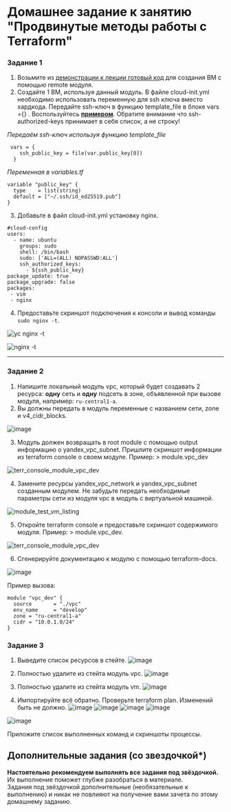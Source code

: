 # Домашнее задание к занятию "Продвинутые методы работы с Terraform"

### Задание 1

1. Возьмите из [демонстрации к лекции готовый код](https://github.com/netology-code/ter-homeworks/tree/main/04/demonstration1) для создания ВМ с помощью remote модуля.
2. Создайте 1 ВМ, используя данный модуль. В файле cloud-init.yml необходимо использовать переменную для ssh ключа вместо хардкода. Передайте ssh-ключ в функцию template_file в блоке vars ={} .
Воспользуйтесь [**примером**](https://grantorchard.com/dynamic-cloudinit-content-with-terraform-file-templates/). Обратите внимание что ssh-authorized-keys принимает в себя список, а не строку!

*Передаём ssh-ключ используя функцию template_file*
```
 vars = {
    ssh_public_key = file(var.public_key[0])
  }
```

*Переменная в variables.tf*
```
variable "public_key" {
  type    = list(string)
  default = ["~/.ssh/id_ed25519.pub"]
}
```

3. Добавьте в файл cloud-init.yml установку nginx.
```
#cloud-config
users:
  - name: ubuntu
    groups: sudo
    shell: /bin/bash
    sudo: ['ALL=(ALL) NOPASSWD:ALL']
    ssh_authorized_keys:
      - ${ssh_public_key}
package_update: true
package_upgrade: false
packages:
 - vim
 - nginx
```

4. Предоставьте скриншот подключения к консоли и вывод команды ```sudo nginx -t```.

![yc nginx -t](https://github.com/PatKolzin/terraform-04/assets/75835363/9b82bf45-f710-4dc8-83c4-449d4a2040f9)

![nginx -t](https://github.com/PatKolzin/terraform-04/assets/75835363/8225f72e-368b-4e77-9b9e-e2637c90f519)


------

### Задание 2

1. Напишите локальный модуль vpc, который будет создавать 2 ресурса: **одну** сеть и **одну** подсеть в зоне, объявленной при вызове модуля, например: ```ru-central1-a```.
2. Вы должны передать в модуль переменные с названием сети, zone и v4_cidr_blocks.

![image](https://github.com/PatKolzin/terraform-04/assets/75835363/e3acfeb5-ce2b-4f77-a0b4-3d40b0b5e4e6)


3. Модуль должен возвращать в root module с помощью output информацию о yandex_vpc_subnet. Пришлите скриншот информации из terraform console о своем модуле. Пример: > module.vpc_dev

![terr_console_module_vpc_dev](https://github.com/PatKolzin/terraform-04/assets/75835363/afbb09b6-638c-476f-b6d9-47ef1557e5ad)

 
4. Замените ресурсы yandex_vpc_network и yandex_vpc_subnet созданным модулем. Не забудьте передать необходимые параметры сети из модуля vpc в модуль с виртуальной машиной.

![module_test_vm_listing](https://github.com/PatKolzin/terraform-04/assets/75835363/2903268a-c5e6-41eb-b8b1-48571f032527)

5. Откройте terraform console и предоставьте скриншот содержимого модуля. Пример: > module.vpc_dev.

![terr_console_module_vpc_dev](https://github.com/PatKolzin/terraform-04/assets/75835363/71f2828d-5edf-48e9-b443-19607fd46239)

6. Сгенерируйте документацию к модулю с помощью terraform-docs.    

![image](https://github.com/PatKolzin/terraform-04/assets/75835363/7ad4d2e5-8576-4da1-8975-3ce41ef359ec)

 
Пример вызова:
```
module "vpc_dev" {
  source       = "./vpc"
  env_name     = "develop"
  zone = "ru-central1-a"
  cidr = "10.0.1.0/24"
}
```



### Задание 3
1. Выведите список ресурсов в стейте.
![image](https://github.com/PatKolzin/terraform-04/assets/75835363/e5fd6eb5-796d-4aa6-a1ef-82ebd926341f)

2. Полностью удалите из стейта модуль vpc.
![image](https://github.com/PatKolzin/terraform-04/assets/75835363/8cafaed0-2974-4cda-8de9-d6ae659a402e)

3. Полностью удалите из стейта модуль vm.
![image](https://github.com/PatKolzin/terraform-04/assets/75835363/8c97205c-4a24-4a85-9dc7-f80dacb82b76)

4. Импортируйте всё обратно. Проверьте terraform plan. Изменений быть не должно.
![image](https://github.com/PatKolzin/terraform-04/assets/75835363/75784598-5f00-4859-92fd-e0121bccd067)
![image](https://github.com/PatKolzin/terraform-04/assets/75835363/1ecd9d8e-045f-4b6b-a6d7-0c80ba03d6b0)
![image](https://github.com/PatKolzin/terraform-04/assets/75835363/ad5c35ad-0a4c-439d-8f7f-75a58d36acf4)
![image](https://github.com/PatKolzin/terraform-04/assets/75835363/b18cd018-0cfd-4a39-a3f4-82bc726143e8)

![image](https://github.com/PatKolzin/terraform-04/assets/75835363/6a955a22-b718-443f-b68f-fb0888c8ab83)




Приложите список выполненных команд и скриншоты процессы.

## Дополнительные задания (со звездочкой*)

**Настоятельно рекомендуем выполнять все задания под звёздочкой.**   Их выполнение поможет глубже разобраться в материале.   
Задания под звёздочкой дополнительные (необязательные к выполнению) и никак не повлияют на получение вами зачета по этому домашнему заданию. 


